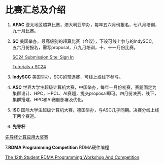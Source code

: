 # 比赛汇总及介绍

1. **APAC** 亚太地区超算比赛，澳大利亚举办，每年五六月份报名，七八月培训，九十月比赛。
2. **SC** 美国举办，最高级别的超算比赛（会议），下设可线上参与的IndySCC，五六月份报名，需写proposal，八九月培训，十、十一月份比赛。
    
    [SC24 Submission Site: Sign In](https://submissions.supercomputing.org/?args=Aprcnt3DxGPCf40zU3TzU30CxGzttNNRzNTz0Cx0zfsGcMM_DTHQP0Aprcnt3DxfGzU3ACIIfb0HQP0Aprcnt3DxfTtUbprcnt3DsfGQUIYprcnt3DbTtUbb0XfQbGzt9_TzYprcnt3D40bprcnt3DQxGdbUfTzYprcnt3D40QHHGdbUfTzYprcnt3D40Iprcnt3Dxprcnt3DGdbUfTrAprcnt3DxGAX0zU3z0IQ3TrJUHtGAX0zU3z0IQ3TEGhcM9h)
    
    [Tutorials • SC24](https://sc24.supercomputing.org/program/tutorials/)
    
3. **IndySCC** 美国举办，SCC的预选赛，可线上或线下参与。
4. **ASC** 世界大学生超级计算机大赛，中国举办，每年一月份初赛，赛题固定为集群设计、HPC，HPCL、AI赛题，提交proposal即可。四月份决赛，线下，集群搭建、HPC和AI赛题部署及优化。
5. **ISC** 国际大学生超级计算机大赛，德国举办，与ASC几乎同期。决赛分线上线下两个赛道。
6. **先导杯** 

[先导杯计算应用大奖赛](https://cas-pra.sugon.com/index.html)

7.**RDMA Programming Competition** RDMA硬件编程

[The 12th Student RDMA Programming Workshop And Competition](https://www.hpcadvisorycouncil.com/events/2024/rdma/)